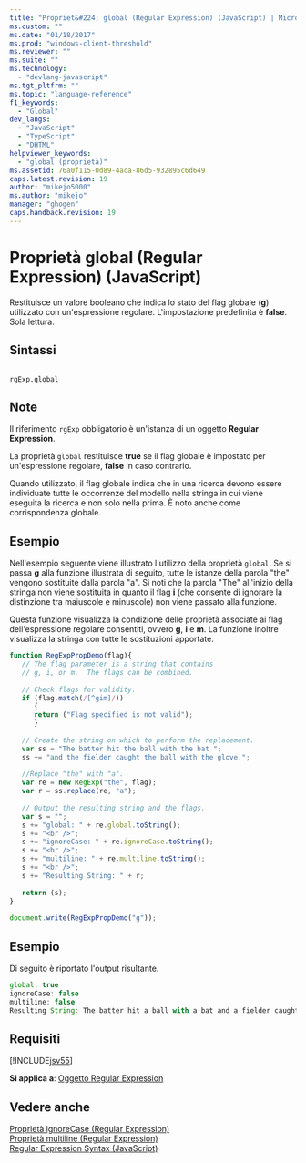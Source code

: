 ```yaml
---
title: "Propriet&#224; global (Regular Expression) (JavaScript) | Microsoft Docs"
ms.custom: ""
ms.date: "01/18/2017"
ms.prod: "windows-client-threshold"
ms.reviewer: ""
ms.suite: ""
ms.technology: 
  - "devlang-javascript"
ms.tgt_pltfrm: ""
ms.topic: "language-reference"
f1_keywords: 
  - "Global"
dev_langs: 
  - "JavaScript"
  - "TypeScript"
  - "DHTML"
helpviewer_keywords: 
  - "global (proprietà)"
ms.assetid: 76a0f115-0d89-4aca-86d5-932895c6d649
caps.latest.revision: 19
author: "mikejo5000"
ms.author: "mikejo"
manager: "ghogen"
caps.handback.revision: 19
---
```

# Propriet&#224; global (Regular Expression) (JavaScript)
Restituisce un valore booleano che indica lo stato del flag globale \(**g**\) utilizzato con un'espressione regolare.  L'impostazione predefinita è **false**.  Sola lettura.  
  
## Sintassi  
  
```  
  
rgExp.global  
```  
  
## Note  
 Il riferimento `rgExp` obbligatorio è un'istanza di un oggetto **Regular Expression**.  
  
 La proprietà `global` restituisce **true** se il flag globale è impostato per un'espressione regolare, **false** in caso contrario.  
  
 Quando utilizzato, il flag globale indica che in una ricerca devono essere individuate tutte le occorrenze del modello nella stringa in cui viene eseguita la ricerca e non solo nella prima.  È noto anche come corrispondenza globale.  
  
## Esempio  
 Nell'esempio seguente viene illustrato l'utilizzo della proprietà `global`.  Se si passa **g** alla funzione illustrata di seguito, tutte le istanze della parola "the" vengono sostituite dalla parola "a".  Si noti che la parola "The" all'inizio della stringa non viene sostituita in quanto il flag **i** \(che consente di ignorare la distinzione tra maiuscole e minuscole\) non viene passato alla funzione.  
  
 Questa funzione visualizza la condizione delle proprietà associate ai flag dell'espressione regolare consentiti, ovvero **g**, **i** e **m**.  La funzione inoltre visualizza la stringa con tutte le sostituzioni apportate.  
  
```javascript  
function RegExpPropDemo(flag){  
   // The flag parameter is a string that contains  
   // g, i, or m.  The flags can be combined.  
  
   // Check flags for validity.  
   if (flag.match(/[^gim]/))  
      {  
      return ("Flag specified is not valid");  
      }  
  
   // Create the string on which to perform the replacement.  
   var ss = "The batter hit the ball with the bat ";  
   ss += "and the fielder caught the ball with the glove.";  
  
   //Replace "the" with "a".  
   var re = new RegExp("the", flag);  
   var r = ss.replace(re, "a");          
  
   // Output the resulting string and the flags.  
   var s = "";  
   s += "global: " + re.global.toString();  
   s += "<br />";  
   s += "ignoreCase: " + re.ignoreCase.toString();  
   s += "<br />";  
   s += "multiline: " + re.multiline.toString();  
   s += "<br />";  
   s += "Resulting String: " + r;  
  
   return (s);  
}  
  
document.write(RegExpPropDemo("g"));  
```  
  
## Esempio  
 Di seguito è riportato l'output risultante.  
  
```javascript  
global: true  
ignoreCase: false  
multiline: false  
Resulting String: The batter hit a ball with a bat and a fielder caught a ball with a glove.  
```  
  
## Requisiti  
 [!INCLUDE[jsv55](../../javascript/reference/includes/jsv55-md.md)]  
  
 **Si applica a**: [Oggetto Regular Expression](../../javascript/reference/regular-expression-object-javascript.md)  
  
## Vedere anche  
 [Proprietà ignoreCase \(Regular Expression\)](../../javascript/reference/ignorecase-property-regular-expression-javascript.md)   
 [Proprietà multiline \(Regular Expression\)](../../javascript/reference/multiline-property-regular-expression-javascript.md)   
 [Regular Expression Syntax \(JavaScript\)](http://msdn.microsoft.com/it-it/ab0766e1-7037-45ed-aa23-706f58358c0e)